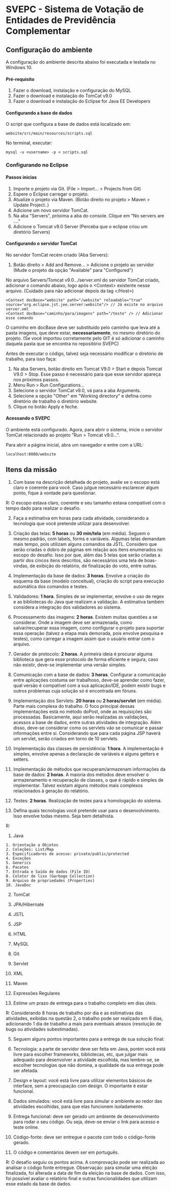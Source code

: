 # SVEPC - Sistema de Votação de Entidades de Previdência Complementar

## Configuração do ambiente

A configuração do ambiente descrita abaixo foi executada e testada no Windows 10.

#### Pré-requisito

1. Fazer o download, instalação e configuração do MySQL
2. Fazer o download e instalação do TomCat v9.0
3. Fazer o download e instalação do Eclipse for Java EE Developers

#### Configurando a base de dados

O script que configura a base de dados está localizado em:

    website/src/main/resources/scripts.sql

No terminal, executar:

    mysql -u <username> -p < scripts.sql

### Configurando no Eclipse

#### Passos inicias

1. Importe o projeto via Git. (File > Import... > Projects from Git)
2. Espere o Eclipse carregar o projeto.
3. Atualize o projeto via Maven. (Botão direito no projeto > Maven > Update Project..)
4. Adicione um novo servidor TomCat.
  1. Na aba "Servers", próxima a aba do console. Clique em "No servers are ...."
  2. Adicione o Tomcat v9.0 Server (Perceba que o eclipse criou um diretório Servers)

#### Configurando o servidor TomCat

No servidor TomCat recém criado (Aba Servers):

1. Botão direito > Add and Remove... > Adicione o projeto ao servidor (Mude o projeto da opção "Available" para "Configured")

No arquivo Servers/Tomcat v9.0.../server.xml do servidor TomCat criado, adicionar o comando abaixo, logo após o \<Context\> existente nesse arquivo. (Cuidado para não adicionar depois da tag \</Host>)

    <Context docBase="website" path="/website" reloadable="true" source="org.eclipse.jst.jee.server:website"/> // Já existe no arquivo server.xml
    <Context docBase="caminho/para/imagens" path="/teste" /> // Adicionar esse comando

O caminho em docBase deve ser substituido pelo caminho que leva até a pasta imagens, que deve estar, **necessariamente**, no mesmo diretório do projeto. (Se você importou corretamente pelo GIT é só adicionar o caminho daquela pasta que se encontra no repositório SVEPC)

Antes de executar o código, talvez seja necessário modificar o diretório de trabalho, para isso faça:

   1. Na aba Servers, botão direito em Tomcat V9.0 > Start e depois Tomcat V9.0 > Stop. Esse passo é necessário para que esse servidor apareça nos próximos passos.
   2. Menu Run > Run Configurations...
   3. Selecione o servidor TomCat v9.0, vá para a aba Arguments.
   4. Selecione a opção "Other" em "Working directory" e defina como diretório
   de trabalho o diretório website.
   5. Clique no botão Apply e feche.

#### Acessando o SVEPC

O ambiente está configurado. Agora, para abrir o sistema, inicie o servidor TomCat relacionado ao projeto "Run > Tomcat v9.0...".

Para abrir a página inicial, abra um navegador e entre com a URL:

    localhost:8080/website

## Itens da missão

1. Com base na descrição detalhada do projeto, avalie se o escopo está claro e coerente
para você. Caso julgue necessário esclarecer algum ponto, fique à vontade para
questionar.

  R: O escopo estava claro, coerente e seu tamanho estava compatível com o tempo dado
  para realizar o desafio.

2. Faça a estimativa em horas para cada atividade, considerando a tecnologia que você
pretende utilizar para desenvolver.

  1. Criação das telas: **5 horas** ou **30 min/tela** (em média). Seguem o mesmo padrão, com labels, forms e variáveis. Algumas telas demandam mais tempo, pois utilizam alguns comandos da JSTL. Considero que serão criadas o dobro de páginas em relação aos itens enumerados no escopo do desafio. Isso por que, além das 5 telas que serão criadas a partir dos cincos itens descritos, são necessários uma tela de boas-vindas, de exibição do relatório, de finalização do voto, entre outras.

  2. Implementação da base de dados: **3 horas**. Envolve a criação do esquema da base (modelo conceitual), criação do script para execução automática dos comandos e testes.

  3. Validadores: **1 hora**. Simples de se implementar, envolve o uso de regex e as bibliotecas do Java que realizam a validação. A estimativa também considera a integração dos validadores ao sistema.

  4. Processamento das imagens: **2 horas**. Existem muitas questões a se considerar. Onde a imagem deve ser armazenada, como salvar/recuperar essa imagem, como configurar o projeto para suportar essa operação (talvez a etapa mais demorada, pois envolve pesquisa e testes), como carregar a imagem assim que o usuário entrar com o arquivo.

  5. Gerador de protocolo: **2 horas**. A primeira ideia é procurar alguma biblioteca que gera esse protocolo de forma eficiente e segura, caso não existir, deve-se implementar uma versão simples.

  6. Comunicação com a base de dados: **3 horas**. Configurar a comunicação entre aplicações costuma ser trabalhoso, deve-se aprender como fazer, qual versão é compatível com a sua aplicação/IDE, podem existir bugs e outros problemas cuja solução só é encontrada em fóruns.

  7. Implementação dos Servlets: **20 horas** ou **2 horas/servlet** (em média). Parte mais complexa do trabalho. O foco principal dessas implementações está no método doPost, onde as requisições são processadas. Basicamente, aqui serão realizadas as validações, acessos a base de dados, entre outras atividades de integração. Além disso, deve-se considerar como os servlets vão se comunicar e passar informações entre si. Considerando que para cada página JSP haverá um servlet, serão criados em torno de 10 servlets.   

  8. Implementação das classes de persistência: **1 hora**. A implementação é simples, envolve apenas a declaração de variáveis e alguns getters e setters.  

  9. Implementação de métodos que recuperam/armazenam informações da base de dados: **2 horas**. A maioria dos métodos deve envolver o armazenamento e recuperação de classes, o que é rápido e simples de implementar. Talvez existam alguns métodos mais complexos relacionados à geração do relatório.

  10. Testes: **2 horas**. Realização de testes para a homologação do sistema.

3. Defina quais tecnologias você pretende usar para o desenvolvimento. Isso envolve todas
mesmo. Seja bem detalhista.

  R:

  1. Java

    1. Orientação a Objetos
    2. Coleções: List/Map
    3. Especificadores de acesso: private/public/protected
    4. Exceções
    5. Generics
    6. Pacotes
    7. Entrada e Saída de dados (File IO)
    8. Coletor de lixo (Garbage Collection)
    9. Arquivo de propriedades (Properties)
    10. JavaDoc
  2. TomCat
  3. JPA/Hibernate
  4. JSTL
  5. JSP
  6. HTML
  7. MySQL
  8. Git
  9. Servlet
  10. XML
  11. Maven
  12. Expressões Regulares

4. Estime um prazo de entrega para o trabalho completo em dias úteis.

 R: Considerando 8 horas de trabalho por dia e as estimativas das atividades, exibidas na questão 2, o trabalho pode ser realizado em 6 dias, adicionando 1 dia de trabalho a mais para eventuais atrasos (resolução de bugs ou atividades subestimadas).

5. Seguem alguns pontos importantes para a entrega de sua solução final:

  1. Tecnologia: a parte de servidor deve ser feita em Java, porém você está livre para
escolher frameworks, bibliotecas, etc, que julgar mais adequado para desenvolver a
atividade escolhida, mas lembre-se, se escolher tecnologias que não domina, a
qualidade da sua entrega pode ser afetada.
  2. Design e layout: você está livre para utilizar elementos básicos de interface, sem a
preocupação com design. O importante é estar funcional.
  3. Dados simulados: você está livre para simular o ambiente ao redor das atividades
escolhidas, para que elas funcionem isoladamente.
  4. Entrega funcional: deve ser gerado um ambiente de desenvolvimento para rodar o
seu código. Ou seja, deve-se enviar o link para acesso e teste online.
  5. Código-fonte: deve ser entregue o pacote com todo o código-fonte gerado.
  6. O código e comentários devem ser em português.

  R: O desafio seguiu os pontos acima. A comprovação pode ser realizada ao analisar o código fonte entregue. Observação: para simular uma eleição finalizada, foi alterada
  a data de fim da eleição na base de dados. Com isso, foi possível avaliar o relatório final e outras funcionalidades que utilizam esse estado da base de dados.
